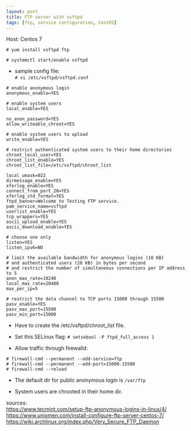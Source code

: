 ```yaml
---
layout: post
title: FTP server with vsftpd
tags: [ftp, service configuration, CentOS]
---
```


Host: Centos 7

`# yum install vsftpd ftp`

`# systemctl start/enable vsftpd`

- sample config file:<br>
`# vi /etc/vsftpd/vsftpd.conf`<br>

```
# enable anonymous login
anonymous_enable=YES

# enable system users
local_enable=YES

no_anon_password=YES
allow_writeable_chroot=YES

# enable system users to upload
write_enable=YES

# restrict authenticated system users to their home directories
chroot_local_user=YES
chroot_list_enable=YES
chroot_list_file=/etc/vsftpd/chroot_list

local_umask=022
dirmessage_enable=YES
xferlog_enable=YES
connect_from_port_20=YES
xferlog_std_format=YES
ftpd_banner=Welcome to Testing FTP service.
pam_service_name=vsftpd
userlist_enable=YES
tcp_wrappers=YES
ascii_upload_enable=YES
ascii_download_enable=YES

# choose one only
listen=YES
listen_ipv6=NO

# limit the available bandwidth for anonymous logins (10 KB) 
# and authenticated users (20 KB) in bytes per second
# and restrict the number of simultaneous connections per IP address to 5
anon_max_rate=10240
local_max_rate=20480
max_per_ip=5

# restrict the data channel to TCP ports 15000 through 15500
pasv_enable=YES
pasv_max_port=15500
pasv_min_port=15000
```

- Have to create the /etc/vsftpd/chroot_list file.

- Set this SELinux flag:
`# setsebool -P ftpd_full_access 1`

- Allow traffic through firewalld:<br>
```
# firewall-cmd --permanent --add-service=ftp
# firewall-cmd --permanent --add-port=15000-15500
# firewall-cmd --reload
```

- The default dir for public anonymous login is `/var/ftp`

- System users are chrooted in their home dir.

sources:<br>
https://www.tecmint.com/setup-ftp-anonymous-logins-in-linux/4/<br>
https://www.unixmen.com/install-configure-ftp-server-centos-7/<br>
https://wiki.archlinux.org/index.php/Very_Secure_FTP_Daemon<br>
